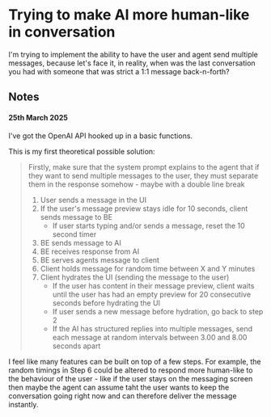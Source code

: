 # Trying to make AI more human-like in conversation

I'm trying to implement the ability to have the user and agent send multiple messages, because let's face it, in reality, when was the last conversation you had with someone that was strict a 1:1 message back-n-forth?

## Notes

#### 25th March 2025

I've got the OpenAI API hooked up in a basic functions.

This is my first theoretical possible solution:

> Firstly, make sure that the system prompt explains to the agent that if they want to send multiple messages to the user, they must separate them in the response somehow - maybe with a double line break
>
> 1. User sends a message in the UI
> 2. If the user's message preview stays idle for 10 seconds, client sends message to BE
>    - If user starts typing and/or sends a message, reset the 10 second timer
> 3. BE sends message to AI
> 4. BE receives response from AI
> 5. BE serves agents message to client
> 6. Client holds message for random time between X and Y minutes
> 7. Client hydrates the UI (sending the message to the user)
>    - If the user has content in their message preview, client waits until the user has had an empty preview for 20 consecutive seconds before hydrating the UI
>    - If user sends a new message before hydration, go back to step 2
>    - If the AI has structured replies into multiple messages, send each message at random intervals between 3.00 and 8.00 seconds apart

I feel like many features can be built on top of a few steps. For example, the random timings in Step 6 could be altered to respond more human-like to the behaviour of the user - like if the user stays on the messaging screen then maybe the agent can assume taht the user wants to keep the conversation going right now and can therefore deliver the message instantly.
